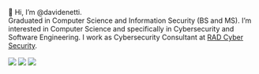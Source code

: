 👋 Hi, I’m @davidenetti.
\
Graduated in Computer Science and Information Security (BS and MS). I’m interested in Computer Science and specifically in Cybersecurity and Software Engineering. I work as Cybersecurity Consultant at [RAD Cyber Security](https://radsec.it/en/).

<div width=1em height=1em>
  <img align="center" src="https://github-readme-stats.vercel.app/api/top-langs/?username=davidenetti&layout=demo&theme=tokyonight&hide_border=true"/>
  <img align="center" src="https://github-readme-stats.vercel.app/api?username=davidenetti&show_icons=true&theme=tokyonight&hide_border=true"/>
   <img align="center" src="https://komarev.com/ghpvc/?username=davidenetti&color=red&style=for-the-badge"/>
</div>
